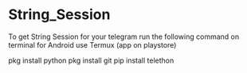 # String_Session

To get String Session for your telegram run the following command on terminal for Android use Termux (app on playstore)

pkg install python
pkg install git
pip install telethon

